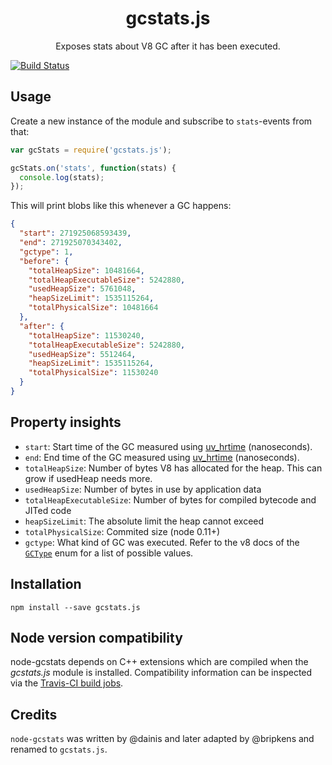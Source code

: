 <h1 align="center">gcstats.js</h1>
<p align="center">Exposes stats about V8 GC after it has been executed.</p>

[![Build Status](https://travis-ci.org/bripkens/gcstats.js.svg?branch=master)](https://travis-ci.org/bripkens/gcstats.js)

## Usage

Create a new instance of the module and subscribe to `stats`-events from that:

```javascript
var gcStats = require('gcstats.js');

gcStats.on('stats', function(stats) {
  console.log(stats);
});
```

This will print blobs like this whenever a GC happens:

```json
{
  "start": 271925068593439,
  "end": 271925070343402,
  "gctype": 1,
  "before": {
    "totalHeapSize": 10481664,
    "totalHeapExecutableSize": 5242880,
    "usedHeapSize": 5761048,
    "heapSizeLimit": 1535115264,
    "totalPhysicalSize": 10481664
  },
  "after": {
    "totalHeapSize": 11530240,
    "totalHeapExecutableSize": 5242880,
    "usedHeapSize": 5512464,
    "heapSizeLimit": 1535115264,
    "totalPhysicalSize": 11530240
  }
}
```

## Property insights
 * `start`: Start time of the GC measured using [uv_hrtime](http://docs.libuv.org/en/v1.x/misc.html#c.uv_hrtime) (nanoseconds).
 * `end`: End time of the GC measured using [uv_hrtime](http://docs.libuv.org/en/v1.x/misc.html#c.uv_hrtime) (nanoseconds).
 * `totalHeapSize`: Number of bytes V8 has allocated for the heap. This can grow if usedHeap needs more.
 * `usedHeapSize`: Number of bytes in use by application data
 * `totalHeapExecutableSize`: Number of bytes for compiled bytecode and JITed code
 * `heapSizeLimit`: The absolute limit the heap cannot exceed
 * `totalPhysicalSize`: Commited size (node 0.11+)
 * `gctype`: What kind of GC was executed. Refer to the v8 docs of the [`GCType`](https://github.com/nodejs/node/blob/master/deps/v8/include/v8.h#L5165-L5172) enum for a list of possible values.

## Installation

```
npm install --save gcstats.js
```

## Node version compatibility
node-gcstats depends on C++ extensions which are compiled when the *gcstats.js* module is installed. Compatibility information can be inspected via the [Travis-CI build jobs](https://travis-ci.org/bripkens/gcstats.js/).


## Credits
`node-gcstats` was written by @dainis and later adapted by @bripkens and renamed to `gcstats.js`.
